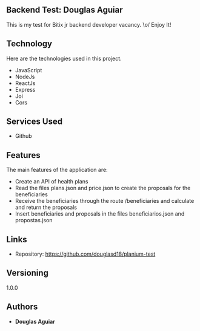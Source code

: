 ## Backend Test: Douglas Aguiar
This is my test for Bitix jr backend developer vacancy. \o/
Enjoy It!


## Technology 

Here are the technologies used in this project.

* JavaScript
* NodeJs
* ReactJs
* Express
* Joi
* Cors

## Services Used

* Github

## Features

The main features of the application are:
 - Create an API of health plans
 - Read the files plans.json and price.json to create the proposals for the beneficiaries
 - Receive the beneficiaries through the route /beneficiaries and calculate and return the proposals
 - Insert beneficiaries and proposals in the files beneficiarios.json and propostas.json


## Links

  - Repository: https://github.com/douglasd18/planium-test

## Versioning

  1.0.0


## Authors

  * **Douglas Aguiar** 